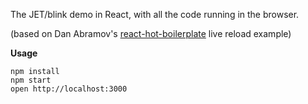 The JET/blink demo in React, with all the code running in the browser.

(based on Dan Abramov's [react-hot-boilerplate][RHBP] live reload example)

**Usage**

```
npm install
npm start
open http://localhost:3000
```

[RHBP]: https://github.com/gaearon/react-hot-boilerplate
